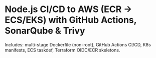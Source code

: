 # Node.js CI/CD to AWS (ECR → ECS/EKS) with GitHub Actions, SonarQube & Trivy

Includes: multi-stage Dockerfile (non-root), GitHub Actions CI/CD, K8s manifests, ECS taskdef, Terraform OIDC/ECR skeletons.
